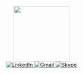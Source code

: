 <div id="header" align="center">
  <img src="https://github.com/kirylkolasau/kirylkolasau/assets/60516234/937a23e7-4881-4a19-9d3e-ac22db029f16" width="150"/>
  <div id="badges">
   <a href="https://www.linkedin.com/in/kirill-kolosov/" target="_blank">
      <img src="https://img.shields.io/badge/LinkedIn-blue?style=for-the-badge&logo=linkedin&logoColor=white" alt="LinkedIn"/>
    </a>
    <a href="mailto:kkn.kolosov@gmail.com" target="_blank">
      <img src="https://img.shields.io/badge/Gmail-D14836?style=for-the-badge&logo=gmail&logoColor=white" alt="Gmail"/>
    </a>
    <a href="https://join.skype.com/invite/aingDPKuNAlE" target="_blank">
      <img src="https://img.shields.io/badge/Skype-00AFF0?style=for-the-badge&logo=skype&logoColor=white" alt="Skype"/>
    </a>    
  </div>
</div>
